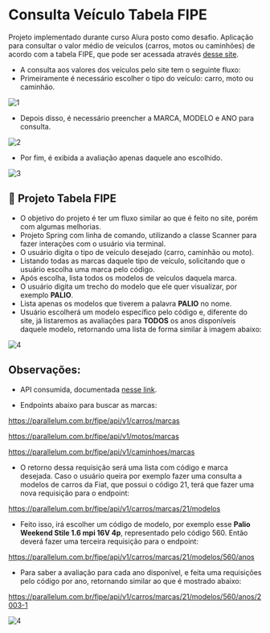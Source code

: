# Consulta Veículo Tabela FIPE

Projeto implementado durante curso Alura posto como desafio. Aplicação para consultar o valor médio de veículos (carros, motos ou caminhões) de acordo com a tabela FIPE, que pode ser acessada através [desse site](https://veiculos.fipe.org.br/).

- A consulta aos valores dos veículos pelo site tem o seguinte fluxo:
- Primeiramente é necessário escolher o tipo do veículo: carro, moto ou caminhão.

![1](https://github.com/user-attachments/assets/02964a0e-ee78-417c-b05a-379a851b43a2)


- Depois disso, é necessário preencher a MARCA, MODELO e ANO para consulta.

![2](https://github.com/user-attachments/assets/866e043b-a373-4954-8579-ebfebd0f7e40)



- Por fim, é exibida a avaliação apenas daquele ano escolhido.

![3](https://github.com/user-attachments/assets/5cc1b186-7af4-4894-8241-7212020fdaf9)




## 🚗 Projeto Tabela FIPE

- O objetivo do projeto é ter um fluxo similar ao que é feito no site, porém com algumas melhorias.
- Projeto Spring com linha de comando, utilizando a classe Scanner para fazer interações com o usuário via terminal.
- O usuário digita o tipo de veículo desejado (carro, caminhão ou moto).
- Listando todas as marcas daquele tipo de veículo, solicitando que o usuário escolha uma marca pelo código.
- Após escolha, lista todos os modelos de veículos daquela marca.
- O usuário digita um trecho do modelo que ele quer visualizar, por exemplo **PALIO**.
- Lista apenas os modelos que tiverem a palavra **PALIO** no nome.
- Usuário escolherá um modelo específico pelo código e, diferente do site, já listaremos as avaliações para **TODOS** os anos disponíveis daquele modelo, retornando uma lista de forma similar à imagem abaixo:

![4](https://github.com/user-attachments/assets/85fbb8b2-0cc6-4c9a-b13a-48c4109403e9)




## Observações:

- API consumida, documentada [nesse link](https://deividfortuna.github.io/fipe/).

- Endpoints abaixo para buscar as marcas:

https://parallelum.com.br/fipe/api/v1/carros/marcas

https://parallelum.com.br/fipe/api/v1/motos/marcas

https://parallelum.com.br/fipe/api/v1/caminhoes/marcas

- O retorno dessa requisição será uma lista com código e marca desejada. Caso o usuário queira por exemplo fazer uma consulta a modelos de carros da Fiat, que possui o código 21, terá que fazer uma nova requisição para o endpoint:

https://parallelum.com.br/fipe/api/v1/carros/marcas/21/modelos

- Feito isso, irá escolher um código de modelo, por exemplo esse **Palio Weekend Stile 1.6 mpi 16V 4p**, representado pelo código 560. Então deverá fazer uma terceira requisição para o endpoint:

https://parallelum.com.br/fipe/api/v1/carros/marcas/21/modelos/560/anos

- Para saber a avaliação para cada ano disponível, e feita uma requisições pelo código por ano, retornando similar ao que é mostrado abaixo:

https://parallelum.com.br/fipe/api/v1/carros/marcas/21/modelos/560/anos/2003-1

![4](https://github.com/user-attachments/assets/9bdbd303-0fa4-4f25-a377-5372171ba160)

